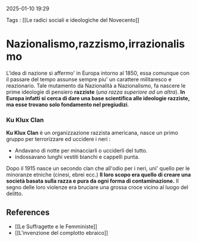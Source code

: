 2025-01-10 19:29

Tags : [[Le radici sociali e ideologiche del Novecento]]

# Nazionalismo,razzismo,irrazionalismo

L'idea di nazione si affermo' in Europa intorno al 1850, essa comunque con il passare del tempo assunse sempre piu' un carattere militaresco e reazionario. Tale mutamento da Nazionalità a Nazionalismo, fa nascere le prime ideologie di pensiero **razziste** (*una razza superiore ad un altra*). **In Europa infatti si cerca di dare una base scientifica alle ideologie razziste, ma esse trovano solo fondamento  nel pregiudizi**.

### Ku Klux Clan

**Ku Klux Clan** è un organizzazione razzista americana, nasce un primo gruppo per terrorizzare ed uccidere i neri :      
- Andavano di notte per minacciarli o ucciderli del tutto.
- indossavano lunghi vestiti bianchi e cappelli punta.

Dopo il 1915 nasce un secondo clan che all'odio per i neri, uni' quello per le minoranze etniche (cinesi, ebrei ecc.)
**Il loro scopo era quello di creare una società basata sulla razza e pura da ogni forma di contaminazione.**
Il segno delle loro violenze era bruciare una grossa croce vicino al luogo del delitto.
## References

- [[Le Suffragette e le Femministe]]
- [[L'invenzione del complotto ebraico]]